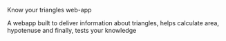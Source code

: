 Know your triangles web-app

A webapp built to deliver information about triangles, helps calculate area, hypotenuse and finally, tests your knowledge